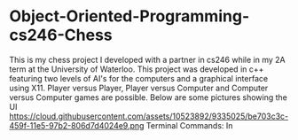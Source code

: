 # Object-Oriented-Programming-cs246-Chess

This is my chess project I developed with a partner in cs246 while in my 2A term at the University of Waterloo.
This project was developed in c++ featuring two levels of AI's for the computers and a graphical interface using X11. 
Player versus Player, Player versus Computer and Computer versus Computer games are possible.
Below are some pictures showing the UI 
https://cloud.githubusercontent.com/assets/10523892/9335025/be703c3c-459f-11e5-97b2-806d7d4024e9.png
Terminal Commands:
In
